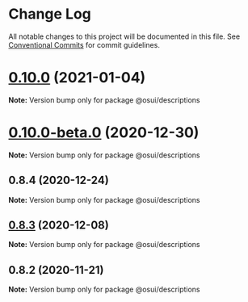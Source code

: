 # Change Log

All notable changes to this project will be documented in this file.
See [Conventional Commits](https://conventionalcommits.org) for commit guidelines.

# [0.10.0](https://gitee.com/gitee-fe/osui/tree/master/compare/@osui/descriptions@0.10.0-beta.0...@osui/descriptions@0.10.0) (2021-01-04)

**Note:** Version bump only for package @osui/descriptions





# [0.10.0-beta.0](https://gitee.com/gitee-fe/osui/tree/master/compare/@osui/descriptions@0.8.4...@osui/descriptions@0.10.0-beta.0) (2020-12-30)

**Note:** Version bump only for package @osui/descriptions





## 0.8.4 (2020-12-24)

**Note:** Version bump only for package @osui/descriptions





## [0.8.3](https://gitee.com/gitee-fe/osui/tree/master/compare/@osui/descriptions@0.8.2...@osui/descriptions@0.8.3) (2020-12-08)

**Note:** Version bump only for package @osui/descriptions





## 0.8.2 (2020-11-21)

**Note:** Version bump only for package @osui/descriptions
